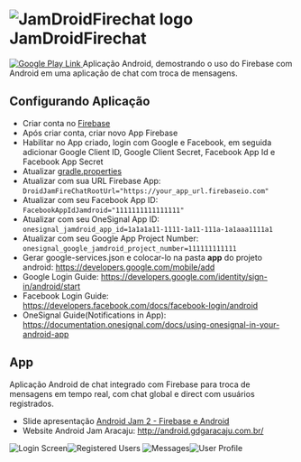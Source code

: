 **![JamDroidFirechat logo](https://yydsig.dm2303.livefilestore.com/y3mOT5vMitWd-vV8AEfIMgpop83vOlk7Y66jGnATblkUHQBni7rKwbEMQZ0qBSqRfTKgSqhRkutDeD8IZafgshbygA2c0WUq0uC-psNVFyDYwlTaL4J3ur5BxcvCWAGaIKh988WL3CD8aqvpxvge_2XJuUFXcpk0wjzsnCPPD42jpc/jamdroid.png?psid=1)JamDroidFirechat**
==================
[![Google Play Link](https://wiawzw.dm2303.livefilestore.com/y3mtKZ3wP8EEfBG_bOMV6KINTP_9T4PvSHSoQHHfUSG7cSncEakPeCK0nDU1vXDXX0FLq_8DQAaIMXPGGUwcS7eOMWzDtxBNgcsotgeT2kF05LyC2IgHNRqHwBRruP4c3U6-_wrxQmFWUJjKtr-GbwzO2zvFhsFcuRjOIszTX5SUNU/google_play_logo.png?psid=1)
](https://play.google.com/store/apps/details?id=com.ygorcesar.jamdroidfirechat)
Aplicação Android, demostrando o uso do Firebase com Android em uma aplicação de chat com troca de mensagens.

Configurando Aplicação
-------------

 - Criar conta no [Firebase](https://www.firebase.com/login/)
 - Após criar conta, criar novo App Firebase
 - Habilitar no App criado, login com Google e Facebook, em seguida adicionar Google Client ID, Google Client Secret, Facebook App Id e Facebook App Secret
 - Atualizar [gradle.properties](https://github.com/ygorcesar/JamDroidFireChat/blob/master/gradle.properties)
- Atualizar com sua URL Firebase App: `DroidJamFireChatRootUrl="https://your_app_url.firebaseio.com"`
- Atualizar com seu Facebook App ID: `FacebookAppIdJamdroid="1111111111111111"`
-  Atualizar com seu OneSignal App ID: `onesignal_jamdroid_app_id=1a1a1a11-1111-1a11-111a-1a1aaa1111a1`
- Atualizar com seu Google App Project Number: `onesignal_google_jamdroid_project_number=111111111111`
 - Gerar  google-services.json e colocar-lo na pasta **app** do projeto android:
   https://developers.google.com/mobile/add
 - Google Login Guide: https://developers.google.com/identity/sign-in/android/start
 - Facebook Login Guide: https://developers.facebook.com/docs/facebook-login/android
 - OneSignal Guide(Notifications in App): https://documentation.onesignal.com/docs/using-onesignal-in-your-android-app

App
-------------

Aplicação Android de chat integrado com Firebase para troca de mensagens em tempo real, com chat global e direct com usuários registrados.

 - Slide apresentação [Android Jam 2 - Firebase e Android](http://pt.slideshare.net/YgorCsar/aplicaes-android-realtime-com-firebase)
 - Website Android Jam Aracaju: http://android.gdgaracaju.com.br/
   
 ![Login Screen](https://xydsig.dm2303.livefilestore.com/y3m0WHoMivZCPkTe3yQ7Ul5nYZcjMvw90VSer1ATtOiEpdc1QXcu2W96Rd5hf7G8B__dmoHi3FN1CSqzQ7bGhVnkIOkExsFPzbQ-BDoXOBueF4ItNFWclfLAdXuBssNHcujSNvJP70MWtTo2Kc6RqEf8zXMaNKlXVtMCwcxcXeRJ8A/jamdroid_login.png?psid=1)![Registered Users](https://yiablq.dm2303.livefilestore.com/y3mfA1zN9KKnygG6-Gz9jTmKeDTlQOuzwhMOjipruPo5ZgGsmIJomMdE5S8DjVLsquS0WZ9UhgSjEpuQIdmgfHFI9sZE8o8vR5OUyHnIefvxCmvZtoj1uH9tTm2XToTrdKE0Vb-V_4CrUKskrdKghO2ekRg-m3TDadfa2p1pqPWxVE/jamdroid_main_app.PNG?psid=1)
![Messages](https://ycdsig.dm2303.livefilestore.com/y3mC_n7nBy1DTnKdFfHMtrwuJFgS3xF1J8c_jV8z5Q9HsNR90bBQub_-eqIEu3w7qNG1XMQZ_VOdoLvnHTNs3M8-BPvxkZH5luPxKGqC6SPu8EVL3EBRPqCJn_WijJLnwlq9DSQytBra85OZH7CAtHCwIwSHNBoeilRApj42oF1OyU/jamdroid_messages.png?psid=1)![User Profile](https://xsdsig.dm2303.livefilestore.com/y3mhRtinRsLngb6iCtzb0osU0Asfj9q3GiUfNjKJYuf16YgF0MbO1-0FGGOsBNwPFCpF5fFSId_JyucITo2RR6MrcLaHfJX0IDuv1WUn4TpVQO9iBZ9cuk3rqffsUnLpUU22AiKrl2rJ-sVtJ7xLwti-7jKhrF226dqMc35Pl9kbHo/jamdroid_user.png?psid=1)
